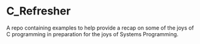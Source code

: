 # C_Refresher
A repo containing examples to help provide a recap on some of the joys of C programming in preparation for the joys of Systems Programming.
